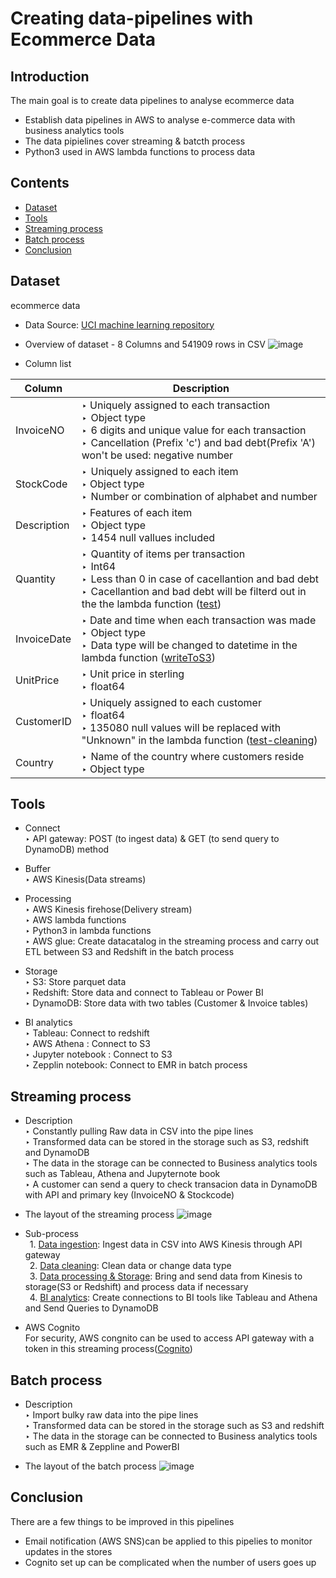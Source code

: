 # Creating data-pipelines with Ecommerce Data 

## Introduction
The main goal is to create data pipelines to analyse ecommerce data

* Establish data pipelines in AWS to analyse e-commerce data with business analytics tools 
* The data pipielines cover streaming & batcth process 
* Python3 used in AWS lambda functions to process data 

## Contents
* [Dataset](#Dataset)
* [Tools](#Tools)
* [Streaming process](#Streamingprocess)
* [Batch process](#Batchprocess)
* [Conclusion](#Conclustion)

## Dataset <a name="Dataset"></a>
ecommerce data 

* Data Source: [UCI machine learning repository](http://archive.ics.uci.edu/ml/index.php)
* Overview of dataset - 8 Columns and 541909 rows in CSV
![image](https://user-images.githubusercontent.com/56697877/118081985-4ea73c00-b3b4-11eb-80b4-40c5a9ee87dc.png)

* Column list


 Column | Description
 --- | ---
 InvoiceNO | ‣ Uniquely assigned to each transaction <br /> ‣  Object type <br /> ‣  6 digits and unique value for each transaction <br /> ‣  Cancellation (Prefix 'c') and bad debt(Prefix 'A') won't be used: negative number |
 StockCode | ‣  Uniquely assigned to each item <br /> ‣ Object type <br /> ‣  Number or combination of alphabet and number
 Description | ‣ Features of each item <br /> ‣  Object type <br /> ‣  1454 null vallues included |
 Quantity | ‣  Quantity of items per transaction <br /> ‣  Int64 <br /> ‣  Less than 0 in case of cacellantion and bad debt <br /> ‣  Cacellantion and bad debt will be filterd out in the the lambda function ([test](https://github.com/Richie-Kwon/ecommercedata/blob/main/1.%20streaming/lambda_streaming/test.py))|
 InvoiceDate | ‣ Date and time when each transaction was made <br /> ‣  Object type <br /> ‣  Data type will be changed to datetime in the lambda function ([writeToS3](https://github.com/Richie-Kwon/ecommercedata/blob/main/1.%20streaming/lambda_streaming/writeToS3.py)) |
 UnitPrice | ‣ Unit price in sterling <br /> ‣  float64|
 CustomerID | ‣ Uniquely assigned to each customer <br /> ‣  float64 <br /> ‣ 135080 null values will be replaced with "Unknown" in the lambda function ([test-cleaning](https://github.com/Richie-Kwon/ecommercedata/blob/main/1.%20streaming/lambda_streaming/test-cleaning.py)) |
 Country | ‣  Name of the country where customers reside   <br /> ‣ Object type |
 
## Tools <a name="Tools"></a>

* Connect <br /> 
 ‣ API gateway: POST (to ingest data) & GET (to send query to DynamoDB) method <br /> 
 
* Buffer <br /> 
 ‣ AWS Kinesis(Data streams) <br /> 
 
* Processing <br /> 
 ‣ AWS Kinesis firehose(Delivery stream)  <br /> 
 ‣ AWS lambda functions <br /> 
 ‣ Python3 in lambda functions <br /> 
 ‣ AWS glue: Create datacatalog in the streaming process and carry out ETL between S3 and Redshift in the batch process

* Storage <br /> 
 ‣ S3: Store parquet data <br /> 
 ‣ Redshift: Store data and connect to Tableau or Power BI <br /> 
 ‣ DynamoDB: Store data with two tables (Customer & Invoice tables)  <br /> 
 
* BI analytics <br /> 
 ‣ Tableau: Connect to redshift <br /> 
 ‣ AWS Athena : Connect to S3 <br /> 
 ‣ Jupyter notebook : Connect to S3 <br /> 
 ‣ Zepplin notebook: Connect to EMR in batch process <br /> 


## Streaming process <a name="Streamingprocess"></a>
* Description <br /> 
 ‣ Constantly pulling Raw data in CSV into the pipe lines <br /> 
 ‣ Transformed data can be stored in the storage such as S3, redshift and DynamoDB <br /> 
 ‣ The data in the storage can be connected to Business analytics tools such as Tableau, Athena and Jupyternote book <br /> 
 ‣ A customer can send a query to check transacion data in DynamoDB with API and primary key (InvoiceNO & Stockcode) <br /> 

* The layout of the streaming process
![image](https://user-images.githubusercontent.com/56697877/118083663-34229200-b3b7-11eb-89ac-887a84044a3f.png)

* Sub-process <br />
 &ensp;1. [Data ingestion](https://github.com/Richie-Kwon/ecommercedata/tree/main/1.%20streaming/1.%20data_%20ingestion): Ingest data in CSV into AWS Kinesis through API gateway <br />
 &ensp;2. [Data cleaning](https://github.com/Richie-Kwon/ecommercedata/tree/main/1.%20streaming/2.%20data_cleaning): Clean data or change data type <br /> 
 &ensp;3. [Data processing & Storage](https://github.com/Richie-Kwon/ecommercedata/tree/main/1.%20streaming/3.%20data_processing_storage): Bring and send data from Kinesis to storage(S3 or Redshift) and process data if necessary <br /> 
 &ensp;4. [BI analytics](https://github.com/Richie-Kwon/ecommercedata/tree/main/1.%20streaming/4.%20BI%20analytics): Create connections to BI tools like Tableau and Athena and Send Queries to DynamoDB <br /> 

* AWS Cognito <br />
For security, AWS congnito can be used to access API gateway with a token in this streaming process([Cognito](https://github.com/Richie-Kwon/ecommercedata/tree/main/3.%20cognito))

## Batch process <a name="Batchprocess"></a>
* Description <br /> 
 ‣ Import bulky raw data into the pipe lines <br />
 ‣ Transformed data can be stored in the storage such as S3 and redshift <br />
 ‣ The data in the storage can be connected to Business analytics tools such as EMR & Zeppline and PowerBI <br />

* The layout of the batch process
![image](https://user-images.githubusercontent.com/56697877/118084976-81076800-b3b9-11eb-9ba5-87dc49c87d0a.png)




## Conclusion <a name="Conclustion"></a>

There are a few things to be improved in this pipelines
- Email notification (AWS SNS)can be applied to this pipelies to monitor updates in the stores
- Cognito set up can be complicated when the number of users goes up 




